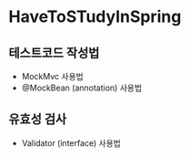 # HaveToSTudyInSpring

## 테스트코드 작성법
* MockMvc 사용법
* @MockBean (annotation) 사용법


## 유효성 검사
* Validator (interface) 사용법